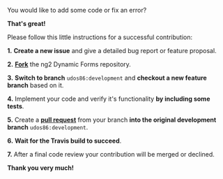 You would like to add some code or fix an error? 

**That's great!**

Please follow this little instructions for a successful contribution:  

**1.** **Create a new issue** and give a detailed bug report or feature proposal.

**2.** [**Fork**](https://help.github.com/articles/fork-a-repo/) the ng2 Dynamic Forms repository. 

**3.** **Switch to branch** `udos86:development` and **checkout a new feature branch** based on it.

**4.** Implement your code and verify it's functionality **by including some tests**.

**5.** Create a [**pull request**](https://help.github.com/articles/creating-a-pull-request/) from your branch 
**into the original development branch** `udos86:development`.

**6.** **Wait for the Travis build to succeed**.

**7.** After a final code review your contribution will be merged or declined.

**Thank you very much!**